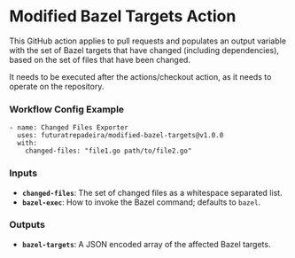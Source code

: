 # Modified Bazel Targets Action

This GitHub action applies to pull requests and populates an output variable with the set of Bazel targets that have changed (including dependencies), based on the set of files that have been changed.

It needs to be executed after the actions/checkout action, as it needs to operate on the repository.

### Workflow Config Example
```
- name: Changed Files Exporter
  uses: futuratrepadeira/modified-bazel-targets@v1.0.0
  with:
    changed-files: "file1.go path/to/file2.go"
```

### Inputs
* **`changed-files`**: The set of changed files as a whitespace separated list.
* **`bazel-exec`**: How to invoke the Bazel command; defaults to `bazel`.

### Outputs
* **`bazel-targets`**: A JSON encoded array of the affected Bazel targets.
